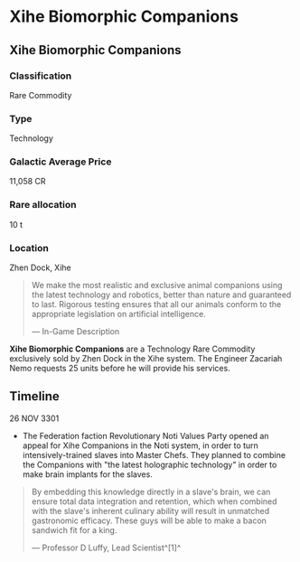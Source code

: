 # Xihe Biomorphic Companions
## Xihe Biomorphic Companions

### Classification

Rare Commodity

### Type

Technology

### Galactic Average Price

11,058 CR

### Rare allocation

10 t

### Location

Zhen Dock, Xihe

> 
> 
> We make the most realistic and exclusive animal companions using the latest technology and robotics, better than nature and guaranteed to last. Rigorous testing ensures that all our animals conform to the appropriate legislation on artificial intelligence.
> 
> 
> — In-Game Description
> 

**Xihe Biomorphic Companions** are a Technology Rare Commodity exclusively sold by Zhen Dock in the Xihe system. The Engineer Zacariah Nemo requests 25 units before he will provide his services.

## Timeline

26 NOV 3301

- The Federation faction Revolutionary Noti Values Party opened an appeal for Xihe Companions in the Noti system, in order to turn intensively-trained slaves into Master Chefs. They planned to combine the Companions with "the latest holographic technology" in order to make brain implants for the slaves.

> 
> 
> By embedding this knowledge directly in a slave's brain, we can ensure total data integration and retention, which when combined with the slave's inherent culinary ability will result in unmatched gastronomic efficacy. These guys will be able to make a bacon sandwich fit for a king.
> 
> 
> — Professor D Luffy, Lead Scientist^[1]^
>